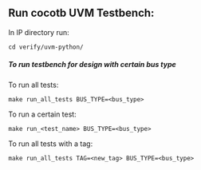 ## Run cocotb UVM Testbench:
In IP directory run:
 ```shell
 cd verify/uvm-python/
 ```
 ##### To run testbench for design with certain bus type 
 To run all tests:
 ```shell
 make run_all_tests BUS_TYPE=<bus_type>
 ```
 To run a certain test:
 ```shell
 make run_<test_name> BUS_TYPE=<bus_type>
 ```
 To run all tests with a tag: 
 ```shell
 make run_all_tests TAG=<new_tag> BUS_TYPE=<bus_type>
 ```
